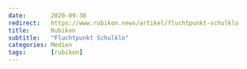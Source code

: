 ```yaml
---
date:       2020-09-30
redirect:   https://www.rubikon.news/artikel/fluchtpunkt-schulklo
title:      Rubikon
subtitle:   "Fluchtpunkt Schulklo"
categories: Medien
tags:       [rubikon]
---
```

